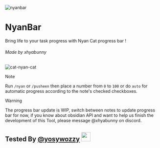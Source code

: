 ![nyanbar](https://github.com/xhyabunny/nyanbar/assets/106491722/0513fea4-074b-4486-9046-1abfb5d7acd0)
# NyanBar
Bring life to your task progress with Nyan Cat progress bar ! 
 
<h6>Made by xhyabunny</h6>

![cat-nyan-cat](https://github.com/xhyabunny/obsidian-sample-plugin/assets/106491722/262b2c04-c5bc-44a3-86d0-26967b9b4660)

> [!NOTE]
> Run `/nyan` or `/pusheen` then place a number from `0` to `100` or do `auto` for automatic progress according to the note's checked checkboxes.

> [!WARNING]
> The progress bar update is WIP, switch between notes to update progress bar for now, if you know about obsidian API and want to help us finish the development of this Tool, please message @xhyabunny on discord. 

## Tested By [@yosywozzy](https://github.com/yosywozzy) <img src="https://avatars.githubusercontent.com/u/169003340?v=4" width='30px' height='30px'/>
